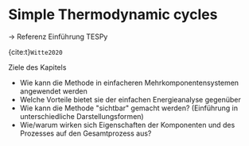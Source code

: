 # Simple Thermodynamic cycles

-> Referenz Einführung TESPy

{cite:t}`Witte2020`

Ziele des Kapitels
- Wie kann die Methode in einfacheren Mehrkomponentensystemen angewendet werden
- Welche Vorteile bietet sie der einfachen Energieanalyse gegenüber
- Wie kann die Methode "sichtbar" gemacht werden? (Einführung in unterschiedliche Darstellungsformen)
- Wie/warum wirken sich Eigenschaften der Komponenten und des Prozesses auf den Gesamtprozess aus?